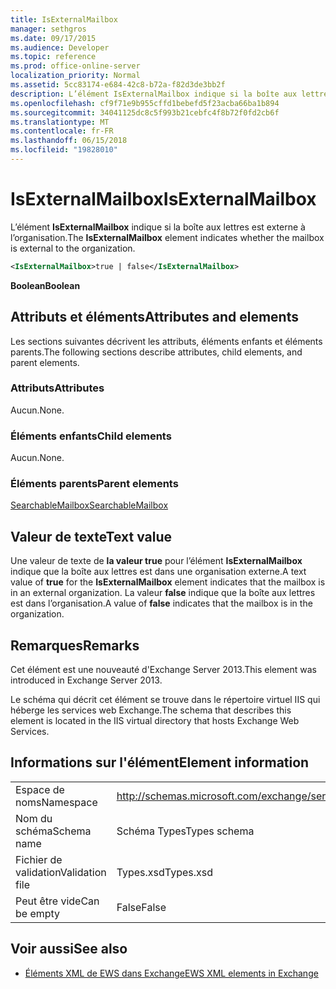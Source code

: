 ```yaml
---
title: IsExternalMailbox
manager: sethgros
ms.date: 09/17/2015
ms.audience: Developer
ms.topic: reference
ms.prod: office-online-server
localization_priority: Normal
ms.assetid: 5cc83174-e684-42c8-b72a-f82d3de3bb2f
description: L’élément IsExternalMailbox indique si la boîte aux lettres est externe à l’organisation.
ms.openlocfilehash: cf9f71e9b955cffd1bebefd5f23acba66ba1b894
ms.sourcegitcommit: 34041125dc8c5f993b21cebfc4f8b72f0fd2cb6f
ms.translationtype: MT
ms.contentlocale: fr-FR
ms.lasthandoff: 06/15/2018
ms.locfileid: "19828010"
---
```

# <a name="isexternalmailbox"></a><span data-ttu-id="d17ad-103">IsExternalMailbox</span><span class="sxs-lookup"><span data-stu-id="d17ad-103">IsExternalMailbox</span></span>

<span data-ttu-id="d17ad-104">L’élément **IsExternalMailbox** indique si la boîte aux lettres est externe à l’organisation.</span><span class="sxs-lookup"><span data-stu-id="d17ad-104">The **IsExternalMailbox** element indicates whether the mailbox is external to the organization.</span></span> 
  
```XML
<IsExternalMailbox>true | false</IsExternalMailbox>
```

 <span data-ttu-id="d17ad-105">**Boolean**</span><span class="sxs-lookup"><span data-stu-id="d17ad-105">**Boolean**</span></span>
## <a name="attributes-and-elements"></a><span data-ttu-id="d17ad-106">Attributs et éléments</span><span class="sxs-lookup"><span data-stu-id="d17ad-106">Attributes and elements</span></span>

<span data-ttu-id="d17ad-107">Les sections suivantes décrivent les attributs, éléments enfants et éléments parents.</span><span class="sxs-lookup"><span data-stu-id="d17ad-107">The following sections describe attributes, child elements, and parent elements.</span></span>
  
### <a name="attributes"></a><span data-ttu-id="d17ad-108">Attributs</span><span class="sxs-lookup"><span data-stu-id="d17ad-108">Attributes</span></span>

<span data-ttu-id="d17ad-109">Aucun.</span><span class="sxs-lookup"><span data-stu-id="d17ad-109">None.</span></span>
  
### <a name="child-elements"></a><span data-ttu-id="d17ad-110">Éléments enfants</span><span class="sxs-lookup"><span data-stu-id="d17ad-110">Child elements</span></span>

<span data-ttu-id="d17ad-111">Aucun.</span><span class="sxs-lookup"><span data-stu-id="d17ad-111">None.</span></span>
  
### <a name="parent-elements"></a><span data-ttu-id="d17ad-112">Éléments parents</span><span class="sxs-lookup"><span data-stu-id="d17ad-112">Parent elements</span></span>

[<span data-ttu-id="d17ad-113">SearchableMailbox</span><span class="sxs-lookup"><span data-stu-id="d17ad-113">SearchableMailbox</span></span>](searchablemailbox.md)
  
## <a name="text-value"></a><span data-ttu-id="d17ad-114">Valeur de texte</span><span class="sxs-lookup"><span data-stu-id="d17ad-114">Text value</span></span>

<span data-ttu-id="d17ad-115">Une valeur de texte de **la valeur true** pour l’élément **IsExternalMailbox** indique que la boîte aux lettres est dans une organisation externe.</span><span class="sxs-lookup"><span data-stu-id="d17ad-115">A text value of **true** for the **IsExternalMailbox** element indicates that the mailbox is in an external organization.</span></span> <span data-ttu-id="d17ad-116">La valeur **false** indique que la boîte aux lettres est dans l’organisation.</span><span class="sxs-lookup"><span data-stu-id="d17ad-116">A value of **false** indicates that the mailbox is in the organization.</span></span> 
  
## <a name="remarks"></a><span data-ttu-id="d17ad-117">Remarques</span><span class="sxs-lookup"><span data-stu-id="d17ad-117">Remarks</span></span>

<span data-ttu-id="d17ad-118">Cet élément est une nouveauté d'Exchange Server 2013.</span><span class="sxs-lookup"><span data-stu-id="d17ad-118">This element was introduced in Exchange Server 2013.</span></span>
  
<span data-ttu-id="d17ad-119">Le schéma qui décrit cet élément se trouve dans le répertoire virtuel IIS qui héberge les services web Exchange.</span><span class="sxs-lookup"><span data-stu-id="d17ad-119">The schema that describes this element is located in the IIS virtual directory that hosts Exchange Web Services.</span></span>
  
## <a name="element-information"></a><span data-ttu-id="d17ad-120">Informations sur l'élément</span><span class="sxs-lookup"><span data-stu-id="d17ad-120">Element information</span></span>

|||
|:-----|:-----|
|<span data-ttu-id="d17ad-121">Espace de noms</span><span class="sxs-lookup"><span data-stu-id="d17ad-121">Namespace</span></span>  <br/> |http://schemas.microsoft.com/exchange/services/2006/types  <br/> |
|<span data-ttu-id="d17ad-122">Nom du schéma</span><span class="sxs-lookup"><span data-stu-id="d17ad-122">Schema name</span></span>  <br/> |<span data-ttu-id="d17ad-123">Schéma Types</span><span class="sxs-lookup"><span data-stu-id="d17ad-123">Types schema</span></span>  <br/> |
|<span data-ttu-id="d17ad-124">Fichier de validation</span><span class="sxs-lookup"><span data-stu-id="d17ad-124">Validation file</span></span>  <br/> |<span data-ttu-id="d17ad-125">Types.xsd</span><span class="sxs-lookup"><span data-stu-id="d17ad-125">Types.xsd</span></span>  <br/> |
|<span data-ttu-id="d17ad-126">Peut être vide</span><span class="sxs-lookup"><span data-stu-id="d17ad-126">Can be empty</span></span>  <br/> |<span data-ttu-id="d17ad-127">False</span><span class="sxs-lookup"><span data-stu-id="d17ad-127">False</span></span>  <br/> |
   
## <a name="see-also"></a><span data-ttu-id="d17ad-128">Voir aussi</span><span class="sxs-lookup"><span data-stu-id="d17ad-128">See also</span></span>



- [<span data-ttu-id="d17ad-129">Éléments XML de EWS dans Exchange</span><span class="sxs-lookup"><span data-stu-id="d17ad-129">EWS XML elements in Exchange</span></span>](ews-xml-elements-in-exchange.md)

